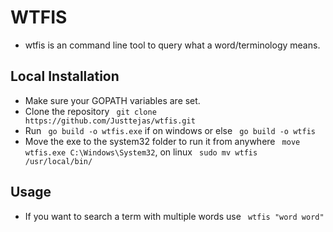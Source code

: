 # WTFIS
- wtfis is an command line tool to query what a word/terminology means.
  
## Local Installation

- Make sure your GOPATH variables are set.
- Clone the repository ``` git clone https://github.com/Justtejas/wtfis.git```
- Run ``` go build -o wtfis.exe``` if on windows or else ``` go build -o wtfis```
- Move the exe to the system32 folder to run it from anywhere ``` move wtfis.exe C:\Windows\System32```, on linux ``` sudo mv wtfis /usr/local/bin/```

## Usage
- If you want to search a term with multiple words use ``` wtfis "word word"```